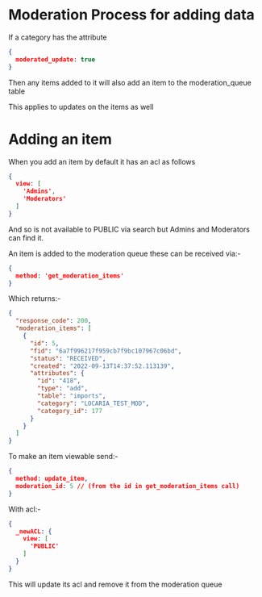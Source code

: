 # Moderation Process for adding data

If a category has the attribute

```json
{
  moderated_update: true
}
```

Then any items added to it will also add an item to the moderation_queue table

This applies to updates on the items as well

# Adding an item

When you add an item by default it has an acl as follows

```json
{
  view: [
    'Admins',
    'Moderators'
  ]
}
```

And so is not available to PUBLIC via search but Admins and Moderators can find it.

An item is added to the moderation queue these can be received via:-

```json
{
  method: 'get_moderation_items'
}
```

Which returns:-

```json
{
  "response_code": 200,
  "moderation_items": [
    {
      "id": 5,
      "fid": "6a7f996217f959cb7f9bc107967c06bd",
      "status": "RECEIVED",
      "created": "2022-09-13T14:37:52.113139",
      "attributes": {
        "id": "418",
        "type": "add",
        "table": "imports",
        "category": "LOCARIA_TEST_MOD",
        "category_id": 177
      }
    }
  ]
}
```

To make an item viewable send:-

```json
{ 
  method: update_item,
  moderation_id: 5 // (from the id in get_moderation_items call)
}
```

With acl:-

```json
{
  _newACL: {
    view: [
      'PUBLIC'
    ]
  }
}
```

This will update its acl and remove it from the moderation queue